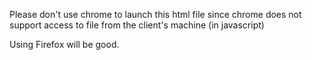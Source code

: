 Please don't use chrome to launch this html file since chrome does not support access to file from the client's machine (in javascript)

Using Firefox will be good.